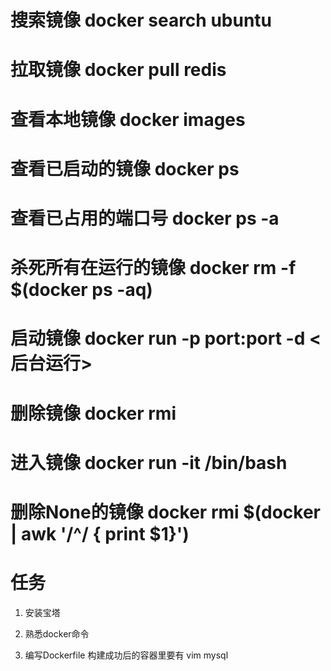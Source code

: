 # 搜索镜像  docker search ubuntu

# 拉取镜像  docker pull redis

# 查看本地镜像  docker images

# 查看已启动的镜像  docker ps

# 查看已占用的端口号 docker ps -a

# 杀死所有在运行的镜像  docker rm -f $(docker ps -aq)

# 启动镜像 docker run -p port:port -d <后台运行> <images>

# 删除镜像 docker rmi <images>

# 进入镜像 docker run -it <name> /bin/bash

# 删除None的镜像 docker rmi $(docker <images> | awk '/^<none>/ { print $1}')


# 任务

1. 安装宝塔

2. 熟悉docker命令

3. 编写Dockerfile 构建成功后的容器里要有 vim mysql